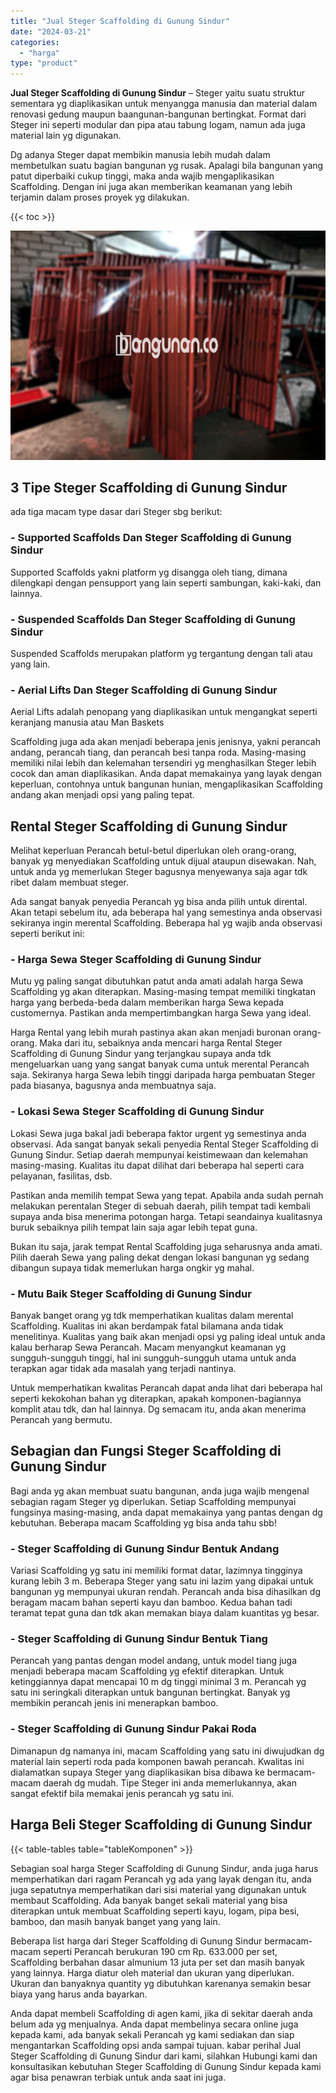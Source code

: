 ```yaml
---
title: "Jual Steger Scaffolding di Gunung Sindur"
date: "2024-03-21"
categories: 
  - "harga"
type: "product"
---
```


**Jual Steger Scaffolding di Gunung Sindur** – Steger yaitu suatu struktur sementara yg diaplikasikan untuk menyangga manusia dan material dalam renovasi gedung maupun baangunan-bangunan bertingkat. Format dari Steger ini seperti modular dan pipa atau tabung logam, namun ada juga material lain yg digunakan.

Dg adanya Steger dapat membikin manusia lebih mudah dalam membetulkan suatu bagian bangunan yg rusak. Apalagi bila bangunan yang patut diperbaiki cukup tinggi, maka anda wajib mengaplikasikan Scaffolding. Dengan ini juga akan memberikan keamanan yang lebih terjamin dalam proses proyek yg dilakukan.

{{< toc >}}

![Jual Steger Scaffolding di Gunung Sindur](/images/sewa-scaffolding-steger-05.png)

## 3 Tipe Steger Scaffolding di Gunung Sindur

ada tiga macam type dasar dari Steger sbg berikut:

### \- Supported Scaffolds Dan Steger Scaffolding di Gunung Sindur

Supported Scaffolds yakni platform yg disangga oleh tiang, dimana dilengkapi dengan pensupport yang lain seperti sambungan, kaki-kaki, dan lainnya.

### \- Suspended Scaffolds Dan Steger Scaffolding di Gunung Sindur

Suspended Scaffolds merupakan platform yg tergantung dengan tali atau yang lain.

### \- Aerial Lifts Dan Steger Scaffolding di Gunung Sindur

Aerial Lifts adalah penopang yang diaplikasikan untuk mengangkat seperti keranjang manusia atau Man Baskets

Scaffolding juga ada akan menjadi beberapa jenis jenisnya, yakni perancah andang, perancah tiang, dan perancah besi tanpa roda. Masing-masing memiliki nilai lebih dan kelemahan tersendiri yg menghasilkan Steger lebih cocok dan aman diaplikasikan. Anda dapat memakainya yang layak dengan keperluan, contohnya untuk bangunan hunian, mengaplikasikan Scaffolding andang akan menjadi opsi yang paling tepat.

## Rental Steger Scaffolding di Gunung Sindur

Melihat keperluan Perancah betul-betul diperlukan oleh orang-orang, banyak yg menyediakan Scaffolding untuk dijual ataupun disewakan. Nah, untuk anda yg memerlukan Steger bagusnya menyewanya saja agar tdk ribet dalam membuat steger.

Ada sangat banyak penyedia Perancah yg bisa anda pilih untuk dirental. Akan tetapi sebelum itu, ada beberapa hal yang semestinya anda observasi sekiranya ingin merental Scaffolding. Beberapa hal yg wajib anda observasi seperti berikut ini:

### \- Harga Sewa Steger Scaffolding di Gunung Sindur

Mutu yg paling sangat dibutuhkan patut anda amati adalah harga Sewa Scaffolding yg akan diterapkan. Masing-masing tempat memiliki tingkatan harga yang berbeda-beda dalam memberikan harga Sewa kepada customernya. Pastikan anda mempertimbangkan harga Sewa yang ideal.

Harga Rental yang lebih murah pastinya akan akan menjadi buronan orang-orang. Maka dari itu, sebaiknya anda mencari harga Rental Steger Scaffolding di Gunung Sindur yang terjangkau supaya anda tdk mengeluarkan uang yang sangat banyak cuma untuk merental Perancah saja. Sekiranya harga Sewa lebih tinggi daripada harga pembuatan Steger pada biasanya, bagusnya anda membuatnya saja.

### \- Lokasi Sewa Steger Scaffolding di Gunung Sindur

Lokasi Sewa juga bakal jadi beberapa faktor urgent yg semestinya anda observasi. Ada sangat banyak sekali penyedia Rental Steger Scaffolding di Gunung Sindur. Setiap daerah mempunyai keistimewaan dan kelemahan masing-masing. Kualitas itu dapat dilihat dari beberapa hal seperti cara pelayanan, fasilitas, dsb.

Pastikan anda memilih tempat Sewa yang tepat. Apabila anda sudah pernah melakukan perentalan Steger di sebuah daerah, pilih tempat tadi kembali supaya anda bisa menerima potongan harga. Tetapi seandainya kualitasnya buruk sebaiknya pilih tempat lain saja agar lebih tepat guna.

Bukan itu saja, jarak tempat Rental Scaffolding juga seharusnya anda amati. Pilih daerah Sewa yang paling dekat dengan lokasi bangunan yg sedang dibangun supaya tidak memerlukan harga ongkir yg mahal.

### \- Mutu Baik Steger Scaffolding di Gunung Sindur

Banyak banget orang yg tdk memperhatikan kualitas dalam merental Scaffolding. Kualitas ini akan berdampak fatal bilamana anda tidak menelitinya. Kualitas yang baik akan menjadi opsi yg paling ideal untuk anda kalau berharap Sewa Perancah. Macam menyangkut keamanan yg sungguh-sungguh tinggi, hal ini sungguh-sungguh utama untuk anda terapkan agar tidak ada masalah yang terjadi nantinya.

Untuk memperhatikan kwalitas Perancah dapat anda lihat dari beberapa hal seperti kekokohan bahan yg diterapkan, apakah komponen-bagiannya komplit atau tdk, dan hal lainnya. Dg semacam itu, anda akan menerima Perancah yang bermutu.

## Sebagian dan Fungsi Steger Scaffolding di Gunung Sindur

Bagi anda yg akan membuat suatu bangunan, anda juga wajib mengenal sebagian ragam Steger yg diperlukan. Setiap Scaffolding mempunyai fungsinya masing-masing, anda dapat memakainya yang pantas dengan dg kebutuhan. Beberapa macam Scaffolding yg bisa anda tahu sbb!

### \- Steger Scaffolding di Gunung Sindur Bentuk Andang

Variasi Scaffolding yg satu ini memiliki format datar, lazimnya tingginya kurang lebih 3 m. Beberapa Steger yang satu ini lazim yang dipakai untuk bangunan yg mempunyai ukuran rendah. Perancah anda bisa dihasilkan dg beragam macam bahan seperti kayu dan bamboo. Kedua bahan tadi teramat tepat guna dan tdk akan memakan biaya dalam kuantitas yg besar.

### \- Steger Scaffolding di Gunung Sindur Bentuk Tiang

Perancah yang pantas dengan model andang, untuk model tiang juga menjadi beberapa macam Scaffolding yg efektif diterapkan. Untuk ketinggiannya dapat mencapai 10 m dg tinggi minimal 3 m. Perancah yg satu ini seringkali diterapkan untuk bangunan bertingkat. Banyak yg membikin perancah jenis ini menerapkan bamboo.

### \- Steger Scaffolding di Gunung Sindur Pakai Roda

Dimanapun dg namanya ini, macam Scaffolding yang satu ini diwujudkan dg material lain seperti roda pada komponen bawah perancah. Kwalitas ini dialamatkan supaya Steger yang diaplikasikan bisa dibawa ke bermacam-macam daerah dg mudah. Tipe Steger ini anda memerlukannya, akan sangat efektif bila memakai jenis perancah yg satu ini.

## Harga Beli Steger Scaffolding di Gunung Sindur

{{< table-tables table="tableKomponen" >}}

Sebagian soal harga Steger Scaffolding di Gunung Sindur, anda juga harus memperhatikan dari ragam Perancah yg ada yang layak dengan itu, anda juga sepatutnya memperhatikan dari sisi material yang digunakan untuk membaut Scaffolding. Ada banyak banget sekali material yang bisa diterapkan untuk membuat Scaffolding seperti kayu, logam, pipa besi, bamboo, dan masih banyak banget yang yang lain.

Beberapa list harga dari Steger Scaffolding di Gunung Sindur bermacam-macam seperti Perancah berukuran 190 cm Rp. 633.000 per set, Scaffolding berbahan dasar almunium 13 juta per set dan masih banyak yang lainnya. Harga diatur oleh material dan ukuran yang diperlukan. Ukuran dan banyaknya quantity yg dibutuhkan karenanya semakin besar biaya yang harus anda bayarkan.

Anda dapat membeli Scaffolding di agen kami, jika di sekitar daerah anda belum ada yg menjualnya. Anda dapat membelinya secara online juga kepada kami, ada banyak sekali Perancah yg kami sediakan dan siap mengantarkan Scaffolding opsi anda sampai tujuan. kabar perihal Jual Steger Scaffolding di Gunung Sindur dari kami, silahkan Hubungi kami dan konsultasikan kebutuhan Steger Scaffolding di Gunung Sindur kepada kami agar bisa penawran terbiak untuk anda saat ini juga.
